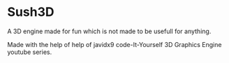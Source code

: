 # Sush3D
A 3D engine made for fun which is not made to be usefull for anything.

Made with the help of  help of javidx9 code-It-Yourself 3D Graphics Engine youtube series.

